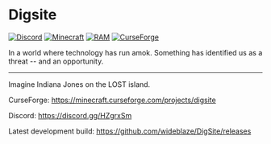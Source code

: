 # Digsite
[![Discord](https://img.shields.io/discord/351089390036058112.svg)](https://discord.gg/HZgrxSm)
[![Minecraft](https://img.shields.io/badge/Available+Minecraft-1.12.2-red.svg)](https://minecraft.curseforge.com/projects/digsite)
[![RAM](https://img.shields.io/badge/Minimum+RAM-4GB-red.svg)](https://minecraft.curseforge.com/projects/digsite)
[![CurseForge](http://cf.way2muchnoise.eu/full_320550_downloads.svg)](https://minecraft.curseforge.com/projects/digsite)



In a world where technology has run amok. Something has identified us as a threat -- and an opportunity.

---

Imagine Indiana Jones on the LOST island.

CurseForge: https://minecraft.curseforge.com/projects/digsite

Discord: https://discord.gg/HZgrxSm

Latest development build: https://github.com/wideblaze/DigSite/releases